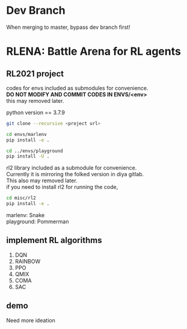 # Dev Branch
When merging to master, bypass dev branch first!


# RLENA: Battle Arena for RL agents
## RL2021 project

codes for envs included as submodules for convenience.  
**DO NOT MODIFY AND COMMIT CODES IN ENVS/\<env>**  
this may removed later.

python version == 3.7.9  

```bash
git clone --recursive <project url>
```

```bash
cd envs/marlenv
pip install -e .

cd ../envs/playground
pip install -U .
```

rl2 library included as a submodule for convenience.  
Currently it is mirroring the folked version in diya gitlab.  
This also may removed later.  
if you need to install rl2 for running the code,
```bash
cd misc/rl2
pip install -e .
```
  
marlenv: Snake   
playground: Pommerman

## implement RL algorithms
1. DQN
2. RAINBOW
3. PPO
4. QMIX
5. COMA
6. SAC

## demo
Need more ideation
